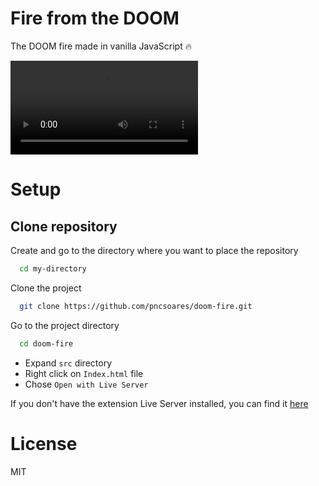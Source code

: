 # Fire from the DOOM

The DOOM fire made in vanilla JavaScript 🔥

![Fire](./public/doom-fire.mov)

# Setup

## Clone repository

Create and go to the directory where you want to place the repository

```bash
  cd my-directory
```

Clone the project

```bash
  git clone https://github.com/pncsoares/doom-fire.git
```

Go to the project directory

```bash
  cd doom-fire
```

- Expand `src` directory
- Right click on `Index.html` file
- Chose `Open with Live Server`

If you don't have the extension Live Server installed, you can find it [here](https://marketplace.visualstudio.com/items?itemName=ritwickdey.LiveServer)

# License

MIT
